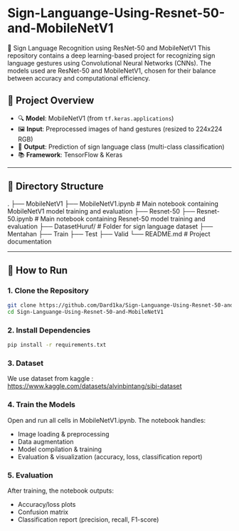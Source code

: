 # Sign-Languange-Using-Resnet-50-and-MobileNetV1
🧠 Sign Language Recognition using ResNet-50 and MobileNetV1 This repository contains a deep learning-based project for recognizing sign language gestures using Convolutional Neural Networks (CNNs). The models used are ResNet-50 and MobileNetV1, chosen for their balance between accuracy and computational efficiency.

## 📂 Project Overview

- 🔍 **Model**: MobileNetV1 (from `tf.keras.applications`)
- 🖼️ **Input**: Preprocessed images of hand gestures (resized to 224x224 RGB)
- 🎯 **Output**: Prediction of sign language class (multi-class classification)
- 📚 **Framework**: TensorFlow & Keras

---

## 📁 Directory Structure

.
├── MobileNetV1
   ├── MobileNetV1.ipynb # Main notebook containing MobileNetV1 model training and evaluation
├── Resnet-50
   ├── Resnet-50.ipynb # Main notebook containing Resnet-50 model training and evaluation
├── DatasetHuruf/ # Folder for sign language dataset
   ├── Mentahan
   ├── Train
   ├── Test
   ├── Valid
└── README.md # Project documentation

---

## 🚀 How to Run

### 1. Clone the Repository

```bash
git clone https://github.com/Dard1ka/Sign-Languange-Using-Resnet-50-and-MobileNetV1
cd Sign-Languange-Using-Resnet-50-and-MobileNetV1
```

### 2. Install Dependencies
```bash
pip install -r requirements.txt
```

### 3. Dataset
We use dataset from kaggle : https://www.kaggle.com/datasets/alvinbintang/sibi-dataset

### 4. Train the Models
Open and run all cells in MobileNetV1.ipynb. The notebook handles:
- Image loading & preprocessing
- Data augmentation
- Model compilation & training
- Evaluation & visualization (accuracy, loss, classification report)

### 5. Evaluation
After training, the notebook outputs:
- Accuracy/loss plots
- Confusion matrix
- Classification report (precision, recall, F1-score)
